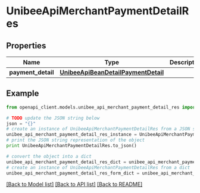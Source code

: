 # UnibeeApiMerchantPaymentDetailRes


## Properties

Name | Type | Description | Notes
------------ | ------------- | ------------- | -------------
**payment_detail** | [**UnibeeApiBeanDetailPaymentDetail**](UnibeeApiBeanDetailPaymentDetail.md) |  | [optional] 

## Example

```python
from openapi_client.models.unibee_api_merchant_payment_detail_res import UnibeeApiMerchantPaymentDetailRes

# TODO update the JSON string below
json = "{}"
# create an instance of UnibeeApiMerchantPaymentDetailRes from a JSON string
unibee_api_merchant_payment_detail_res_instance = UnibeeApiMerchantPaymentDetailRes.from_json(json)
# print the JSON string representation of the object
print UnibeeApiMerchantPaymentDetailRes.to_json()

# convert the object into a dict
unibee_api_merchant_payment_detail_res_dict = unibee_api_merchant_payment_detail_res_instance.to_dict()
# create an instance of UnibeeApiMerchantPaymentDetailRes from a dict
unibee_api_merchant_payment_detail_res_form_dict = unibee_api_merchant_payment_detail_res.from_dict(unibee_api_merchant_payment_detail_res_dict)
```
[[Back to Model list]](../README.md#documentation-for-models) [[Back to API list]](../README.md#documentation-for-api-endpoints) [[Back to README]](../README.md)


